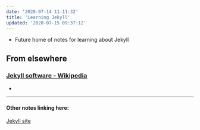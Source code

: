 ```yaml
---
date: '2020-07-14 11:11:32'
title: 'Learning Jekyll'
updated: '2020-07-15 09:37:12'
---
```

* Future home of notes for learning about Jekyll


## From elsewhere
### [Jekyll software - Wikipedia](https://en.wikipedia.org/wiki/Jekyll_%28software%29)
*

---
#### Other notes linking here:

[Jekyll site](/Jekyll-site)
